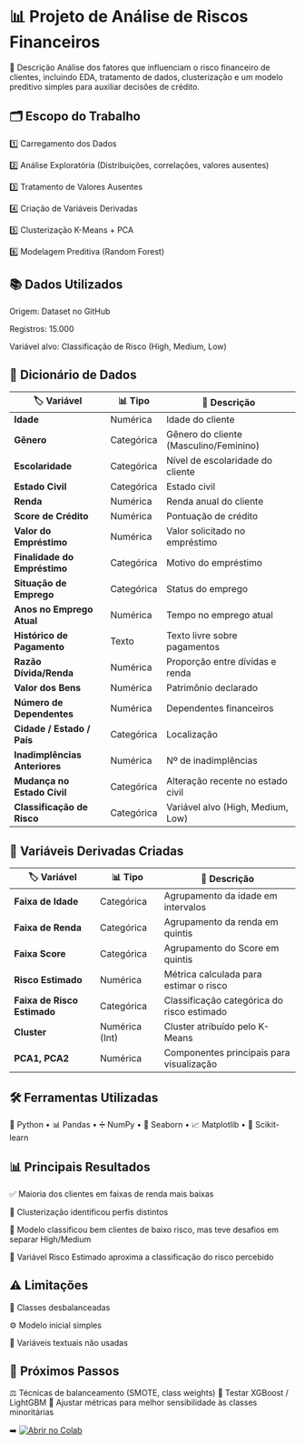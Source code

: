 # 📊 Projeto de Análise de Riscos Financeiros
📌 Descrição
Análise dos fatores que influenciam o risco financeiro de clientes, incluindo EDA, tratamento de dados, clusterização e um modelo preditivo simples para auxiliar decisões de crédito.

## 🗂️ Escopo do Trabalho

1️⃣ Carregamento dos Dados

2️⃣ Análise Exploratória (Distribuições, correlações, valores ausentes)

3️⃣ Tratamento de Valores Ausentes

4️⃣ Criação de Variáveis Derivadas

5️⃣ Clusterização K-Means + PCA

6️⃣ Modelagem Preditiva (Random Forest)


## 📚 Dados Utilizados

Origem: Dataset no GitHub

Registros: 15.000

Variável alvo: Classificação de Risco (High, Medium, Low)

## 📖 Dicionário de Dados

| 🏷️ Variável                  | 📊 Tipo    | 📝 Descrição                           |
| ----------------------------- | ---------- | -------------------------------------- |
| **Idade**                     | Numérica   | Idade do cliente                       |
| **Gênero**                    | Categórica | Gênero do cliente (Masculino/Feminino) |
| **Escolaridade**              | Categórica | Nível de escolaridade do cliente       |
| **Estado Civil**              | Categórica | Estado civil                           |
| **Renda**                     | Numérica   | Renda anual do cliente                 |
| **Score de Crédito**          | Numérica   | Pontuação de crédito                   |
| **Valor do Empréstimo**       | Numérica   | Valor solicitado no empréstimo         |
| **Finalidade do Empréstimo**  | Categórica | Motivo do empréstimo                   |
| **Situação de Emprego**       | Categórica | Status do emprego                      |
| **Anos no Emprego Atual**     | Numérica   | Tempo no emprego atual                 |
| **Histórico de Pagamento**    | Texto      | Texto livre sobre pagamentos           |
| **Razão Dívida/Renda**        | Numérica   | Proporção entre dívidas e renda        |
| **Valor dos Bens**            | Numérica   | Patrimônio declarado                   |
| **Número de Dependentes**     | Numérica   | Dependentes financeiros                |
| **Cidade / Estado / País**    | Categórica | Localização                            |
| **Inadimplências Anteriores** | Numérica   | Nº de inadimplências                   |
| **Mudança no Estado Civil**   | Categórica | Alteração recente no estado civil      |
| **Classificação de Risco**    | Categórica | Variável alvo (High, Medium, Low)      |


## 🧪 Variáveis Derivadas Criadas

| 🏷️ Variável                | 📊 Tipo        | 📝 Descrição                               |
| --------------------------- | -------------- | ------------------------------------------ |
| **Faixa de Idade**          | Categórica     | Agrupamento da idade em intervalos         |
| **Faixa de Renda**          | Categórica     | Agrupamento da renda em quintis            |
| **Faixa Score**             | Categórica     | Agrupamento do Score em quintis            |
| **Risco Estimado**          | Numérica       | Métrica calculada para estimar o risco     |
| **Faixa de Risco Estimado** | Categórica     | Classificação categórica do risco estimado |
| **Cluster**                 | Numérica (Int) | Cluster atribuído pelo K-Means             |
| **PCA1, PCA2**              | Numérica       | Componentes principais para visualização   |


## 🛠️ Ferramentas Utilizadas

🐍 Python • 📊 Pandas • ➗ NumPy • 🎨 Seaborn • 📈 Matplotlib • 🤖 Scikit-learn


## 📊 Principais Resultados

✅ Maioria dos clientes em faixas de renda mais baixas

👥 Clusterização identificou perfis distintos

🎯 Modelo classificou bem clientes de baixo risco, mas teve desafios em separar High/Medium

🔎 Variável Risco Estimado aproxima a classificação do risco percebido

## ⚠️ Limitações

🔀 Classes desbalanceadas

⚙️ Modelo inicial simples

📝 Variáveis textuais não usadas


## 🔎 Próximos Passos

⚖️ Técnicas de balanceamento (SMOTE, class weights)
🚀 Testar XGBoost / LightGBM
🧠 Ajustar métricas para melhor sensibilidade às classes minoritárias


➡️ [![Abrir no Colab](https://colab.research.google.com/assets/colab-badge.svg)](https://colab.research.google.com/github/HuriAnn/mvp-riscos-financeiros/blob/main/risco_financeiro.ipynb)
